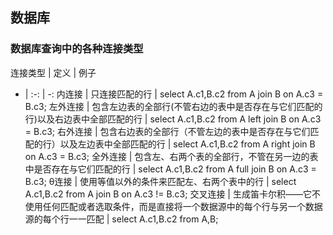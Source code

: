## 数据库
### 数据库查询中的各种连接类型
连接类型 | 定义 | 例子 
- | :-: | -: 
内连接 | 只连接匹配的行 | select A.c1,B.c2 from A join B on A.c3 = B.c3; 
左外连接 | 包含左边表的全部行(不管右边的表中是否存在与它们匹配的行)以及右边表中全部匹配的行 | select A.c1,B.c2 from A left join B on A.c3 = B.c3; 
右外连接 | 	包含右边表的全部行（不管左边的表中是否存在与它们匹配的行）以及左边表中全部匹配的行 | select A.c1,B.c2 from A right join B on A.c3 = B.c3;
全外连接 | 包含左、右两个表的全部行，不管在另一边的表中是否存在与它们匹配的行 | select A.c1,B.c2 from A full join B on A.c3 = B.c3;
θ连接 | 使用等值以外的条件来匹配左、右两个表中的行 | select A.c1,B.c2 from A join B on A.c3 != B.c3;
交叉连接 | 生成笛卡尔积——它不使用任何匹配或者选取条件，而是直接将一个数据源中的每个行与另一个数据源的每个行一一匹配 | select A.c1,B.c2 from A,B;
